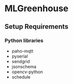 # MLGreenhouse

## Setup Requirements
### Python libraries
- paho-mqtt
- pyserial
- sendgrid
- jsonschema
- opencv-python
- schedule